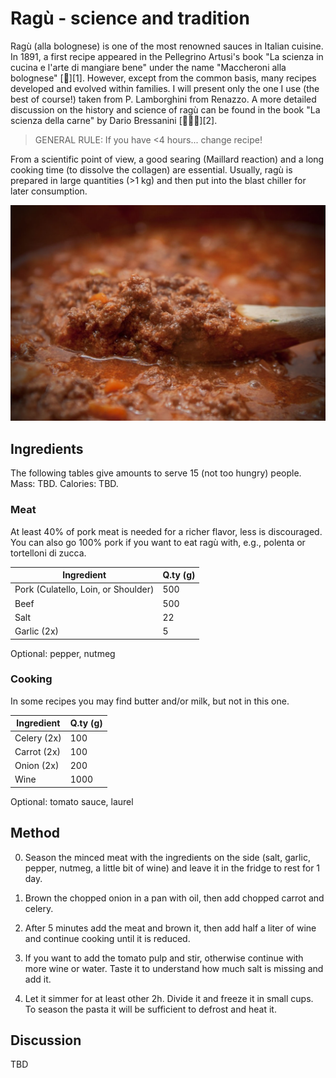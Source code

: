 # Ragù - science and tradition 

Ragù (alla bolognese) is one of the most renowned sauces in Italian cuisine. In 1891, a first recipe appeared in the Pellegrino Artusi's book "La scienza in cucina e l'arte di mangiare bene" under the name "Maccheroni alla bolognese" [📰][1]. However, except from the common basis, many recipes developed and evolved within families. I will present only the one I use (the best of course!) taken from P. Lamborghini from Renazzo. A more detailed discussion on the history and science of ragù can be found in the book "La scienza della carne" by Dario Bressanini [📰🇮🇹][2].

> GENERAL RULE: If you have <4 hours... change recipe!

From a scientific point of view, a good searing (Maillard reaction) and a long cooking time (to dissolve the collagen) are essential. Usually, ragù is prepared in large quantities (>1 kg) and then put into the blast chiller for later consumption.

<img src="images/ragu.jpg">



## Ingredients
The following tables give amounts to serve 15 (not too hungry) people. Mass: TBD. Calories: TBD.


### Meat
At least 40% of pork meat is needed for a richer flavor, less is discouraged. You can also go 100% pork if you want to eat ragù with, e.g., polenta or tortelloni di zucca.

| Ingredient  | Q.ty (g)  |
|-------------|-----------|
| Pork (Culatello, Loin, or Shoulder)    | 500    |
| Beef                                   | 500    |
| Salt                                   | 22     |
| Garlic (2x)                            | 5      |
Optional: pepper, nutmeg

### Cooking
In some recipes you may find butter and/or milk, but not in this one.

| Ingredient  | Q.ty (g)  |
|-------------|-----------|
| Celery (2x) | 100       |
| Carrot (2x) | 100       |
| Onion  (2x) | 200       |
| Wine        | 1000      |
Optional: tomato sauce, laurel



## Method
0. Season the minced meat with the ingredients on the side (salt, garlic, pepper, nutmeg, a little bit of wine) and leave it in the fridge to rest for 1 day.

1. Brown the chopped onion in a pan with oil, then add chopped carrot and celery.

2. After 5 minutes add the meat and brown it, then add half a liter of wine and continue cooking until it is reduced.

3. If you want to add the tomato pulp and stir, otherwise continue with more wine or water. Taste it to understand how much salt is missing and add it.

4. Let it simmer for at least other 2h. Divide it and freeze it in small cups. To season the pasta it will be sufficient to defrost and heat it.


## Discussion
TBD

